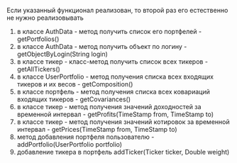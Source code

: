 Если указанный функционал реализован, то второй раз его естественно не нужно реализовывать

  1. в классе AuthData - метод получить список его портфелей - getPortfolios()
  1. в классе AuthData - метод получить объект по логину - getObjectByLogin(String login)
  1. в классе тикер - класс-метод получить список всех тикеров - getAllTickers()
  1. в классе UserPortfolio - метод получения списка всех входящих тикеров и их весов - getComposition()
  1. в классе портфель - метод получения списка всех ковариаций входящих тикеров - getCovariances()
  1. в классе тикер - метод получения значений доходностей за временной интервал - getProfits(TimeStamp from, TimeStamp to)
  1. в классе тикер - метод получения значений котировок за временной интервал - getPrices(TimeStamp from, TimeStamp to)
  1. метод добавления портфеля пользователю - addPortfolio(UserPortfolio portfolio)
  1. добавление тикера в портфель addTicker(Ticker ticker, Double weight)